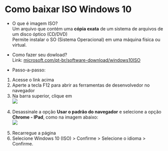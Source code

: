 # Como baixar ISO Windows 10

- O que é imagem ISO?<br>
  Um arquivo que contém uma **cópia exata** de um sistema de arquivos de um disco óptico (CD/DVD) <br>
  Permite instalar o SO (Sistema Operacional) em uma máquina física ou virtual.

- Como fazer seu dowload?<br>
Link: [microsoft.com/pt-br/software-download/windows10ISO](https://www.microsoft.com/pt-br/software-download/windows10ISO)<br>
- Passo-a-passo:
 1. Acesse o link acima<br>
 2. Aperte a tecla F12 para abrir as ferramentas de desenvolvedor no navegador
 3. Na barra superior, clique em <img src="https://github.com/user-attachments/assets/06c200fe-266a-4180-aa65-8135498103b6" widht="400" style="display: block; margin: auto;"><br>
 4. Desassinale a opção **Usar o padrão do navegador** e selecione a opção **Chrome - IPad**, como na imagem abaixo:
<img src="https://github.com/user-attachments/assets/a050bb44-1fc4-4305-a5d6-72c0376f9023" widht="400" style="display: block; margin: auto;"><br> 
 5. Recarregue a página
 6. Selecione Windows 10 (ISO) > Confirme > Selecione o idioma > Confirme.
